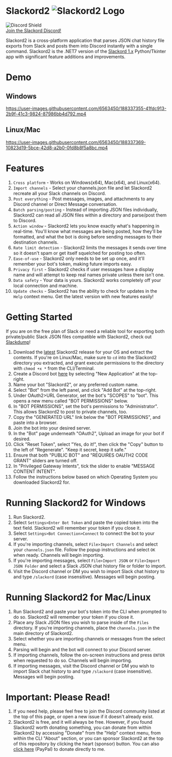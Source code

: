 # Slackord2 ![Slackord2 Logo](https://i.imgur.com/PyVjqzL.png)
![Discord Shield](https://discordapp.com/api/guilds/1095636526873972766/widget.png?style=shield)    
[Join the Slackord Discord!](https://discord.gg/yccMweYPN8)

Slackord2 is a cross-platform application that parses JSON chat history file exports from Slack and posts them into Discord instantly with a single command.
Slackord2 is the .NET7 version of the [Slackord 1.x](https://github.com/thomasloupe/Slackord) Python/Tkinter app with significant feature additions and improvements.

# Demo
## Windows
https://user-images.githubusercontent.com/6563450/188337355-41fdc913-2b9f-41c3-9824-87986bb4d792.mp4
## Linux/Mac
https://user-images.githubusercontent.com/6563450/188337369-10823d19-5bce-42d8-a2b0-0fd8b8f5a8bc.mp4

# Features
1. `Cross platform` - Works on Windows(x64), Mac(x64), and Linux(x64).
1. `Import channels` - Select your channels.json file and let Slackord2 recreate all your Slack channels on Discord.
1. `Post everything` - Post messages, images, and attachments to any Discord channel or Direct Message conversation.
1. `Batch parsing/posting` - Instead of importing JSON files individually, Slackord2 can read all JSON files within a directory and parse/post them to Discord.
1. `Action window` - Slackord2 lets you know exactly what's happening in real-time. You'll know what messages are being posted, how they'll be formatted, and what the bot is doing before sending messages to their destination channels.
1. `Rate limit detection` - Slackord2 limits the messages it sends over time so it doesn't spam or get itself squelched for posting too often.
1. `Ease-of-use` - Slackord2 only needs to be set up once, and it'll remember your bot's token, making future imports easy.
1. `Privacy first` - Slackord2 checks if user messages have a display name and will attempt to keep real names private unless there isn't one.
1. `Data safety` - Your data is yours. Slackord2 works completely off your local connection and machine.
1. `Update checks` - Slackord2 has the ability to check for updates in the `Help` context menu. Get the latest version with new features easily!

# Getting Started
If you are on the free plan of Slack or need a reliable tool for exporting both private/public Slack JSON files compatible with Slackord2, check out [Slackdump](https://github.com/rusq/slackdump)!
1. Download the [latest](https://github.com/thomasloupe/Slackord2/releases) Slackord2 release for your OS and extract the contents. If you're on Linux/Mac, make sure to `cd` into the Slackord2 directory you extracted, and grant execute permissions to the directory with `chmod +x *` from the CLI/Terminal.
1. Create a Discord bot [here](https://discord.com/developers/applications) by selecting "New Application" at the top-right.
1. Name your bot "Slackord2", or any preferred custom name.
1. Select "Bot" from the left panel, and click "Add Bot" at the top-right.
1. Under OAuth2>URL Generator, set the bot's "SCOPES" to "bot". This opens a new menu called "BOT PERMISSIONS" below.
1. In "BOT PERMISSIONS", set the bot's permissions to "Administrator". This allows Slackord2 to post to private channels, too.
1. Copy the "GENERATED URL" link below the "BOT PERMISSIONS", and paste into a browser.
1. Join the bot into your desired server.
1. In the "Bot" page underneath "OAuth2", Upload an image for your bot if desired.
1. Click "Reset Token", select "Yes, do it!", then click the "Copy" button to the left of "Regenerate". "Keep it secret, keep it safe."
1. Ensure that both "PUBLIC BOT" and "REQUIRES OAUTH2 CODE GRANT" sliders are turned off.
1. In "Privileged Gateway Intents", tick the slider to enable "MESSAGE CONTENT INTENT".
1. Follow the instructions below based on which Operating System you downloaded Slackord2 for.

# Running Slackord2 for Windows
1. Run Slackord2.
1. Select `Settings>Enter Bot Token` and paste the copied token into the text field. Slackord2 will remember your token if you close it.
1. Select `Settings>Bot Connection>Connect` to connect the bot to your server.
1. If you're importing channels, select `File>Import Channels` and select your `channels.json` file. Follow the popup instructions and select `OK` when ready. Channels will begin importing.
1. If you're importing messages, select `File>Import JSON` or `File>Import JSON Folder` and select a Slack JSON chat history file or folder to import.
1. Visit the Discord channel or DM you wish to import Slack chat history to and type `/slackord` (case insensitive). Messages will begin posting.

# Running Slackord2 for Mac/Linux
1. Run Slackord2 and paste your bot's token into the CLI when prompted to do so. Slackord2 will remember your token if you close it.
1. Place any Slack JSON files you wish to parse inside of the `Files` directory. If you're importing channels, place the `channels.json` in the main directory of Slackord2.
1. Select whether you are importing channels or messages from the select menu.
1. Parsing will begin and the bot will connect to your Discord server.
1. If importing channels, follow the on-screen instructions and press `ENTER` when requested to do so. Channels will begin importing.
1. If importing messages, visit the Discord channel or DM you wish to import Slack chat history to and type `/slackord` (case insensitive). Messages will begin posting.

# Important: Please Read!
1. If you need help, please feel free to join the Discord community listed at the top of this page, or open a new issue if it doesn't already exist.
1. Slackord2 is free, and it will always be free. However, if you found Slackord2 worth donating something, you can donate from within Slackord2 by accessing "Donate" from the "Help" context menu, from within the CLI "About" section, or you can sponsor Slackord2 at the top of this repository by clicking the heart (sponsor) button. You can also [click here](https://paypal.me/thomasloupe) (PayPal) to donate directly to me.
